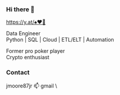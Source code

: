 ### Hi there 👋

https://y.at/♠️❤️💎

Data Engineer \
Python | SQL | Cloud | ETL/ELT | Automation

Former pro poker player \
Crypto enthusiast

### Contact
jmoore87jr 📫 gmail \




<!--
**jmoore87jr/jmoore87jr** is a ✨ _special_ ✨ repository because its `README.md` (this file) appears on your GitHub profile.

Here are some ideas to get you started:

- 🔭 I’m currently working on ...
- 🌱 I’m currently learning ...
- 👯 I’m looking to collaborate on ...
- 🤔 I’m looking for help with ...
- 💬 Ask me about ...
- 📫 How to reach me: ...
- 😄 Pronouns: ...
- ⚡ Fun fact: ...
-->
